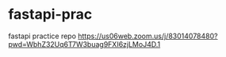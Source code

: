 # fastapi-prac
fastapi practice repo
https://us06web.zoom.us/j/83014078480?pwd=WbhZ32Uq6T7W3buag9FXI6zjLMoJ4D.1
